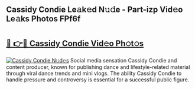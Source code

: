 ## Cassidy Condie Le𝚊k𝚎d N𝚞𝚍e - Part-izp Vid𝚎o Le𝚊ks Photos FPf6f

# <h2><a href="http://fbd67c.evod.top/?m=Cassidy+Condie">🔗 👉🔴 Cassidy Condie Vid𝚎o Ph𝚘t𝚘s</a></h2>

[![Cassidy Condie N𝚞d𝚎s](https://i.imgur.com/8V9OHl7.gif)](http://fbd67c.evod.top/?m=Cassidy+Condie)
Social media sensation Cassidy Condie and content producer, known for publishing dance and lifestyle-related material through viral dance trends and mini vlogs. The ability Cassidy Condie to handle pressure and controversy is essential for a successful public figure. 
